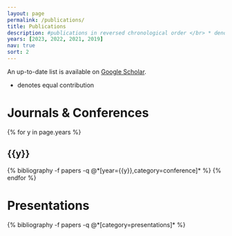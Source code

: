 ```yaml
---
layout: page
permalink: /publications/
title: Publications
description: #publications in reversed chronological order </br> * denotes equal contribution # by categories </br>
years: [2023, 2022, 2021, 2019]
nav: true
sort: 2
---
```


<div class="publications">

<!-- <h1> preprints </h1> -->

<p>An up-to-date list is available on <a href="https://scholar.google.com/citations?user=vnLK_FwAAAAJ&hl" target="_blank">Google Scholar</a>.</p>

* denotes equal contribution

<h1> Journals & Conferences  </h1>
{% for y in page.years %}
  <h2 class="year">{{y}}</h2>
  {% bibliography -f papers -q @*[year={{y}},category=conference]* %}
{% endfor %}

<h1> Presentations </h1> 
{% bibliography -f papers -q @*[category=presentations]* %}

<!-- <h1> theses </h1>
{% bibliography -f papers -q @*[category=thesis]* %}  -->

</div>
